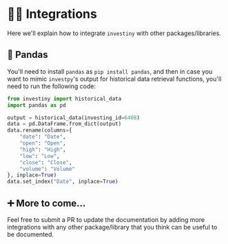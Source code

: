 # 🤝🏻 Integrations

Here we'll explain how to integrate `investiny` with other packages/libraries.

## 🐼 Pandas

You'll need to install `pandas` as `pip install pandas`, and then in case you want to mimic
`investpy`'s output for historical data retrieval functions, you'll need to run the following
code:

```python
from investiny import historical_data
import pandas as pd

output = historical_data(investing_id=6408)
data = pd.DataFrame.from_dict(output)
data.rename(columns={
    "date": "Date",
    "open": "Open",
    "high": "High",
    "low": "Low",
    "close": "Close",
    "volume": "Volume"
}, inplace=True)
data.set_index("Date", inplace=True)
```

## ➕ More to come...

Feel free to submit a PR to update the documentation by adding more integrations with any
other package/library that you think can be useful to be documented.
